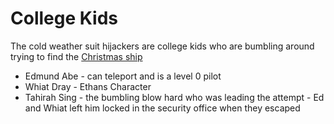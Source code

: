 # College Kids

The cold weather suit hijackers are college kids who are bumbling around trying to find the [Christmas ship](Merry%20Mariner%20-%20Free%20Merchant.md) 

- Edmund Abe - can teleport and is a level 0 pilot
- Whiat Dray - Ethans Character 
- Tahirah Sing - the bumbling blow hard who was leading the attempt - Ed and Whiat left him locked in the security office when they escaped